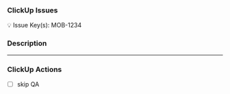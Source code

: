 ### ClickUp Issues

💡 Issue Key(s): MOB-1234

### Description

---

### ClickUp Actions

- [ ] skip QA
